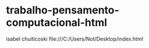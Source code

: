 # trabalho-pensamento-computacional-html
isabel chuiticoski
file:///C:/Users/Not/Desktop/index.html

